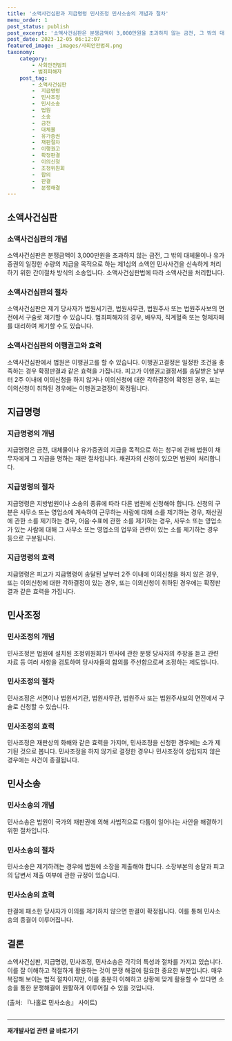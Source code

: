 ```yaml
---
title: '소액사건심판과 지급명령 민사조정 민사소송의 개념과 절차'
menu_order: 1
post_status: publish
post_excerpt: '소액사건심판은 분쟁금액이 3,000만원을 초과하지 않는 금전, 그 밖의 대체물이나 유가증권의 일정한 수량의 지급을 목적으로 하는 제1심의 소액인 민사사건을 신속하게 처리하기 위한 간이절차 방식의 소송입니다. 소액사건심판법에 따라 소액사건을 처리합니다.'
post_date: 2023-12-05 06:12:07
featured_image: _images/사회안전범죄.png
taxonomy:
    category:
        - 사회안전범죄
        - 범죄피해자
    post_tag:
        - 소액사건심판
        -  지급명령
        -  민사조정
        -  민사소송
        -  법원
        -  소송
        -  금전
        -  대체물
        -  유가증권
        -  재판절차
        -  이행권고
        -  확정판결
        -  이의신청
        -  조정위원회
        -  합의
        -  판결
        -  분쟁해결
---
```



## 소액사건심판

### 소액사건심판의 개념

소액사건심판은 분쟁금액이 3,000만원을 초과하지 않는 금전, 그 밖의 대체물이나 유가증권의 일정한 수량의 지급을 목적으로 하는 제1심의 소액인 민사사건을 신속하게 처리하기 위한 간이절차 방식의 소송입니다. 소액사건심판법에 따라 소액사건을 처리합니다.

### 소액사건심판의 절차

소액사건심판은 제기 당사자가 법원서기관, 법원사무관, 법원주사 또는 법원주사보의 면전에서 구술로 제기할 수 있습니다. 범죄피해자의 경우, 배우자, 직계혈족 또는 형제자매를 대리하여 제기할 수도 있습니다.

### 소액사건심판의 이행권고와 효력

소액사건심판에서 법원은 이행권고를 할 수 있습니다. 이행권고결정은 일정한 조건을 충족하는 경우 확정판결과 같은 효력을 가집니다. 피고가 이행권고결정서를 송달받은 날부터 2주 이내에 이의신청을 하지 않거나 이의신청에 대한 각하결정이 확정된 경우, 또는 이의신청이 취하된 경우에는 이행권고결정이 확정됩니다.

## 지급명령

### 지급명령의 개념

지급명령은 금전, 대체물이나 유가증권의 지급을 목적으로 하는 청구에 관해 법원이 채무자에게 그 지급을 명하는 재판 절차입니다. 채권자의 신청이 있으면 법원이 처리합니다.

### 지급명령의 절차

지급명령은 지방법원이나 소송의 종류에 따라 다른 법원에 신청해야 합니다. 신청의 구분은 사무소 또는 영업소에 계속하여 근무하는 사람에 대해 소를 제기하는 경우, 재산권에 관한 소를 제기하는 경우, 어음·수표에 관한 소를 제기하는 경우, 사무소 또는 영업소가 있는 사람에 대해 그 사무소 또는 영업소의 업무와 관련이 있는 소를 제기하는 경우 등으로 구분됩니다.

### 지급명령의 효력

지급명령은 피고가 지급명령이 송달된 날부터 2주 이내에 이의신청을 하지 않은 경우, 또는 이의신청에 대한 각하결정이 있는 경우, 또는 이의신청이 취하된 경우에는 확정판결과 같은 효력을 가집니다.

## 민사조정

### 민사조정의 개념

민사조정은 법원에 설치된 조정위원회가 민사에 관한 분쟁 당사자의 주장을 듣고 관련 자료 등 여러 사항을 검토하여 당사자들의 합의를 주선함으로써 조정하는 제도입니다.

### 민사조정의 절차

민사조정은 서면이나 법원서기관, 법원사무관, 법원주사 또는 법원주사보의 면전에서 구술로 신청할 수 있습니다.

### 민사조정의 효력

민사조정은 재판상의 화해와 같은 효력을 가지며, 민사조정을 신청한 경우에는 소가 제기된 것으로 봅니다. 민사조정을 하지 않기로 결정한 경우나 민사조정이 성립되지 않은 경우에는 사건이 종결됩니다.

## 민사소송

### 민사소송의 개념

민사소송은 법원이 국가의 재판권에 의해 사법적으로 다툼이 일어나는 사안을 해결하기 위한 절차입니다.

### 민사소송의 절차

민사소송은 제기하려는 경우에 법원에 소장을 제출해야 합니다. 소장부본의 송달과 피고의 답변서 제출 여부에 관한 규정이 있습니다.

### 민사소송의 효력

판결에 패소한 당사자가 이의를 제기하지 않으면 판결이 확정됩니다. 이를 통해 민사소송의 종결이 이루어집니다.

## 결론

소액사건심판, 지급명령, 민사조정, 민사소송은 각각의 특성과 절차를 가지고 있습니다. 이를 잘 이해하고 적절하게 활용하는 것이 분쟁 해결에 필요한 중요한 부분입니다. 매우 복잡해 보이는 법적 절차이지만, 이를 충분히 이해하고 상황에 맞게 활용할 수 있다면 소송을 통한 분쟁해결이 원활하게 이루어질 수 있을 것입니다. 

(출처: 『나홀로 민사소송』 사이트)

##  
<!-- wp:separator -->
<hr class="wp-block-separator has-alpha-channel-opacity"/>
<!-- /wp:separator -->

<!-- wp:group {"backgroundColor":"base","layout":{"type":"constrained"}} -->
<div class="wp-block-group has-base-background-color has-background"><!-- wp:paragraph {"align":"center","fontSize":"medium"} -->
<p class="has-text-align-center has-large-font-size"><strong>재개발사업 관련 글 바로가기</strong></p>
<!-- /wp:paragraph -->


<!-- wp:latest-posts
{"categories":[{"id":27320,"count":19,"description":"","link":"https://uknowlaw.com/category/%ec%9e%ac%ea%b0%9c%eb%b0%9c%ec%82%ac%ec%97%85/","name":"재개발사업","slug":"재개발사업","taxonomy":"category","parent":0,"meta":[],"_links":{"self":[{"href":"https://uknowlaw.com/wp-json/wp/v2/categories/27320"}],"collection":[{"href":"https://uknowlaw.com/wp-json/wp/v2/categories"}],"about":[{"href":"https://uknowlaw.com/wp-json/wp/v2/taxonomies/category"}],"wp:post_type":[{"href":"https://uknowlaw.com/wp-json/wp/v2/posts?categories=27320"}],"curies":[{"name":"wp","href":"https://api.w.org/{rel}","templated":true}]}}],"postsToShow":100,"excerptLength":28,"postLayout":"grid","columns":2,"featuredImageAlign":"left","featuredImageSizeSlug":"large","fontSize":"small"} /--></div>
<!-- /wp:group -->